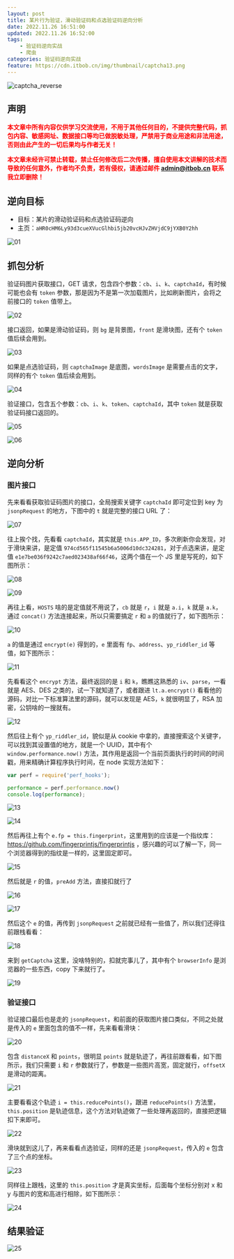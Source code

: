 ```yaml
---
layout: post
title: 某片行为验证，滑动验证码和点选验证码逆向分析
date: 2022.11.26 16:51:00
updated: 2022.11.26 16:52:00
tags: 
    - 验证码逆向实战
    - 爬虫
categories: 验证码逆向实战
feature: https://cdn.itbob.cn/img/thumbnail/captcha13.png
---
```


![captcha_reverse](https://cdn.itbob.cn/img/cover/captcha_reverse.png)

## 声明

**<font color="red">本文章中所有内容仅供学习交流使用，不用于其他任何目的，不提供完整代码，抓包内容、敏感网址、数据接口等均已做脱敏处理，严禁用于商业用途和非法用途，否则由此产生的一切后果均与作者无关！</font>**

**<font color="red">本文章未经许可禁止转载，禁止任何修改后二次传播，擅自使用本文讲解的技术而导致的任何意外，作者均不负责，若有侵权，请通过邮件 admin@itbob.cn 联系我立即删除！</font>**

## 逆向目标

- 目标：某片的滑动验证码和点选验证码逆向
- 主页：`aHR0cHM6Ly93d3cueXVucGlhbi5jb20vcHJvZHVjdC9jYXB0Y2hh`

![01](https://cdn.itbob.cn/img/article/058/01.png)

## 抓包分析

验证码图片获取接口，GET 请求，包含四个参数：`cb`、`i`、`k`、`captchaId`，有时候可能也会有 `token` 参数，那是因为不是第一次加载图片，比如刷新图片，会将之前接口的 `token` 值带上。

![02](https://cdn.itbob.cn/img/article/058/02.png)

接口返回，如果是滑动验证码，则 `bg` 是背景图，`front` 是滑块图，还有个 `token` 值后续会用到。 

![03](https://cdn.itbob.cn/img/article/058/03.png)

如果是点选验证码，则 `captchaImage` 是底图，`wordsImage` 是需要点击的文字，同样的有个 `token` 值后续会用到。 

![04](https://cdn.itbob.cn/img/article/058/04.png)

验证接口，包含五个参数：`cb`、`i`、`k`、`token`、`captchaId`，其中 `token` 就是获取验证码接口返回的。

![05](https://cdn.itbob.cn/img/article/058/05.png)

![06](https://cdn.itbob.cn/img/article/058/06.png)

## 逆向分析

### 图片接口

先来看看获取验证码图片的接口，全局搜索关键字 `captchaId` 即可定位到 key 为 `jsonpRequest` 的地方，下图中的 `t` 就是完整的接口 URL 了：

![07](https://cdn.itbob.cn/img/article/058/07.png)

往上挨个找，先看看 `captchaId`，其实就是 `this.APP_ID`，多次刷新你会发现，对于滑块来讲，是定值 `974cd565f11545b6a5006d10dc324281`，对于点选来讲，是定值 `e1e7be036f9242c7aed023438af66f46`，这两个值在一个 JS 里是写死的，如下图所示：

![08](https://cdn.itbob.cn/img/article/058/08.png)

![09](https://cdn.itbob.cn/img/article/058/09.png)

再往上看，`HOSTS` 啥的是定值就不用说了，`cb` 就是 `r`，`i` 就是 `a.i`，`k` 就是 `a.k`，通过 `concat()` 方法连接起来，所以只需要搞定 `r` 和 `a` 的值就行了，如下图所示：

![10](https://cdn.itbob.cn/img/article/058/10.png)

`a` 的值是通过 `encrypt(e)` 得到的，`e` 里面有 `fp`、`address`、`yp_riddler_id` 等值，如下图所示：

![11](https://cdn.itbob.cn/img/article/058/11.png)

先看看这个 `encrypt` 方法，最终返回的是 `i` 和 `k`，瞧瞧这熟悉的 `iv`、`parse`，一看就是 AES、DES 之类的，试一下就知道了，或者跟进 `lt.a.encrypt()` 看看他的源码，对比一下标准算法里的源码，就可以发现是 AES，`k` 就很明显了，RSA 加密，公钥啥的一搜就有。

![12](https://cdn.itbob.cn/img/article/058/12.png)

然后往上有个 `yp_riddler_id`，貌似是从 cookie 中拿的，直接搜索这个关键字，可以找到其设置值的地方，就是一个 UUID，其中有个 `window.performance.now()` 方法，其作用是返回一个当前页面执行的时间的时间戳，用来精确计算程序执行时间，在 node 实现方法如下：

```javascript
var perf = require('perf_hooks');

performance = perf.performance.now()
console.log(performance);
```

![13](https://cdn.itbob.cn/img/article/058/13.png)

![14](https://cdn.itbob.cn/img/article/058/14.png)

然后再往上有个 `e.fp = this.fingerprint`，这里用到的应该是一个指纹库：https://github.com/fingerprintjs/fingerprintjs ，感兴趣的可以了解一下，同一个浏览器得到的指纹是一样的，这里固定即可。

![15](https://cdn.itbob.cn/img/article/058/15.png)

然后就是 `r` 的值，`preAdd` 方法，直接扣就行了

![16](https://cdn.itbob.cn/img/article/058/16.png)

![17](https://cdn.itbob.cn/img/article/058/17.png)

然后这个 `e` 的值，再传到 `jsonpRequest` 之前就已经有一些值了，所以我们还得往前跟栈看看：

![18](https://cdn.itbob.cn/img/article/058/18.png)

来到 `getCaptcha` 这里，没啥特别的，扣就完事儿了，其中有个 `browserInfo` 是浏览器的一些东西，copy 下来就行了。

![19](https://cdn.itbob.cn/img/article/058/19.png)

### 验证接口

验证接口最后也是走的 `jsonpRequest`，和前面的获取图片接口类似，不同之处就是传入的 `e` 里面包含的值不一样，先来看看滑块：

![20](https://cdn.itbob.cn/img/article/058/20.png)

包含 `distanceX` 和 `points`，很明显 `points` 就是轨迹了，再往前跟看看，如下图所示，我们只需要 `i` 和 `r` 参数就行了，参数是一些图片高宽，固定就行，`offsetX` 是滑动的距离。

![21](https://cdn.itbob.cn/img/article/058/21.png)

主要看看这个轨迹 `i = this.reducePoints()`，跟进 `reducePoints()` 方法里，`this.position` 是轨迹信息，这个方法对轨迹做了一些处理再返回的，直接把逻辑扣下来即可。

![22](https://cdn.itbob.cn/img/article/058/22.png)

滑块就到这儿了，再来看看点选验证，同样的还是 `jsonpRequest`，传入的 `e` 包含了三个点的坐标。

![23](https://cdn.itbob.cn/img/article/058/23.png)

同样往上跟栈，这里的 `this.position` 才是真实坐标，后面每个坐标分别对 x 和 y 与图片的宽和高进行相除，如下图所示：

![24](https://cdn.itbob.cn/img/article/058/24.png)

## 结果验证

![25](https://cdn.itbob.cn/img/article/058/25.png)

